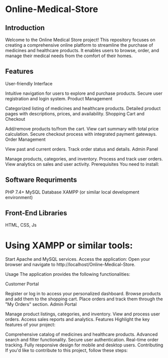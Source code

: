 # Online-Medical-Store

## Introduction
Welcome to the Online Medical Store project! This repository focuses on creating a comprehensive online platform to streamline the purchase of medicines and healthcare products. It enables users to browse, order, and manage their medical needs from the comfort of their homes.

## Features
User-friendly Interface

Intuitive navigation for users to explore and purchase products.
Secure user registration and login system.
Product Management

Categorized listing of medicines and healthcare products.
Detailed product pages with descriptions, prices, and availability.
Shopping Cart and Checkout

Add/remove products to/from the cart.
View cart summary with total price calculation.
Secure checkout process with integrated payment gateways.
Order Management

View past and current orders.
Track order status and details.
Admin Panel

Manage products, categories, and inventory.
Process and track user orders.
View analytics on sales and user activity.
Prerequisites
You need to install:

## Software Requriments
PHP 7.4+
MySQL Database
XAMPP (or similar local development environment)

## Front-End Libraries

HTML, CSS, Js

# Using XAMPP or similar tools:
Start Apache and MySQL services.
Access the application: Open your browser and navigate to http://localhost/Online-Medical-Store.

Usage
The application provides the following functionalities:

Customer Portal

Register or log in to access your personalized dashboard.
Browse products and add them to the shopping cart.
Place orders and track them through the "My Orders" section.
Admin Portal

Manage product listings, categories, and inventory.
View and process user orders.
Access sales reports and analytics.
Features
Highlight the key features of your project:

Comprehensive catalog of medicines and healthcare products.
Advanced search and filter functionality.
Secure user authentication.
Real-time order tracking.
Fully responsive design for mobile and desktop users.
Contributing
If you'd like to contribute to this project, follow these steps:





